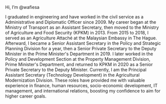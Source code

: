 Hi, I’m @wafiesa

I graduated in engineering and have worked in the civil service as a Administrative and Diplomatic Officer since 2009. My career began at the Ministry of Transport as an Assistant Secretary, then moved to the Ministry of Agriculture and Food Security (KPKM) in 2013. From 2015 to 2018, I served as an Agriculture Attaché at the Malaysian Embassy in The Hague. Afterward, I became a Senior Assistant Secretary in the Policy and Strategic Planning Division for a year, then a Senior Private Secretary to the Deputy Minister in the Prime Minister's Department in 2019. I later worked in the Policy and Development Section at the Property Management Division, Prime Minister's Department, and returned to KPKM in 2020 as a Senior Private Secretary to the Deputy Minister. Currently, I am the Principal Assistant Secretary (Technology Development) in the Agricultural Modernization Division. These roles have provided me with valuable experience in finance, human resources, socio-economic development, IT management, and international relations, boosting my confidence to aim for higher career goals.

